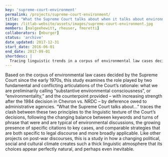 ```yaml
---
key: 'supreme-court-environment'
permalink: /projects/supreme-court-environment/
title: "What the Supreme Court talks about when it talks about environmental law"
image: /litlab-website/assets/images/supreme-court-environment.jpg
members: [malgeehewitt, rheuser, fmoretti]
collaborators: [mburger]
status: 'archive'
date_updated: 2017-12-31
start_date: 2016-06-01
end_date: 2017-09-01
shortdesc: |
  Tracing linguistic trends in a corpus of environmental law cases decided by the Supreme Court since the early 1970s
---
```


Based on the corpus of environmental law cases decided by the Supreme Court since the early 1970s, this study examines the role played by two fundamental and conflicting articulations of the Court’s rationale: what we are preliminarily calling “substantive environmental consciousness”, or “environmentality,” and the counterpoint provided – with increasing strength after the 1984 decision in Chevron vs. NRDC – by deference owed to administrative agencies. “What the Supreme Court talks about…” traces the clash between these two principles to the linguistic texture of the Court’s decisions, following the changing balance between keywords and turns of phrase that were and are typical of environmental discussions, the growing presence of specific citations to key cases, and comparable strategies that are both specific to legal discourse and more broadly applicable. Like other projects on post-war discourses, this is a study in how a changing political, social and cultural climate creates such a thick linguistic atmosphere that its choices appear perfectly natural, and perhaps even inevitable.